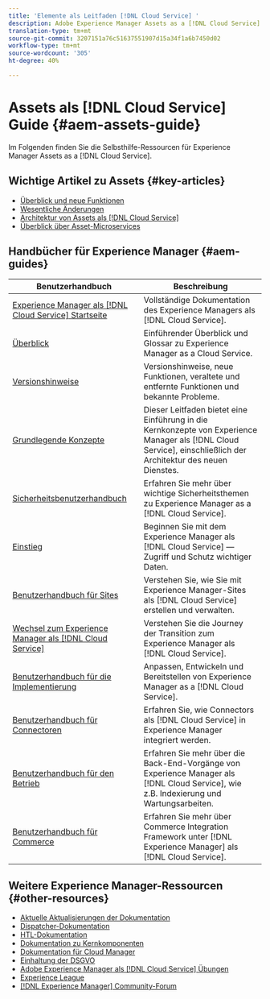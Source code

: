 ```yaml
---
title: 'Elemente als Leitfaden [!DNL Cloud Service] '
description: Adobe Experience Manager Assets as a [!DNL Cloud Service] Self-help resources and documentation links
translation-type: tm+mt
source-git-commit: 3207151a76c51637551907d15a34f1a6b7450d02
workflow-type: tm+mt
source-wordcount: '305'
ht-degree: 40%

---
```



# Assets als [!DNL Cloud Service] Guide {#aem-assets-guide}

Im Folgenden finden Sie die Selbsthilfe-Ressourcen für Experience Manager Assets as a [!DNL Cloud Service].

## Wichtige Artikel zu Assets {#key-articles}

* [Überblick und neue Funktionen](overview.md)
* [Wesentliche Änderungen](/help/assets/assets-cloud-changes.md)
* [Architektur von Assets als [!DNL Cloud Service]](architecture.md)
* [Überblick über Asset-Microservices](/help/assets/asset-microservices-overview.md)

## Handbücher für Experience Manager {#aem-guides}

| Benutzerhandbuch | Beschreibung |
|---|---|
| [Experience Manager als  [!DNL Cloud Service] Startseite](/help/landing/home.md) | Vollständige Dokumentation des Experience Managers als [!DNL Cloud Service]. |
| [Überblick](/help/overview/home.md) | Einführender Überblick und Glossar zu Experience Manager as a Cloud Service. |
| [Versionshinweise](/help/release-notes/home.md) | Versionshinweise, neue Funktionen, veraltete und entfernte Funktionen und bekannte Probleme. |
| [Grundlegende Konzepte](/help/core-concepts/home.md) | Dieser Leitfaden bietet eine Einführung in die Kernkonzepte von Experience Manager als [!DNL Cloud Service], einschließlich der Architektur des neuen Dienstes. |
| [Sicherheitsbenutzerhandbuch](/help/security/home.md) | Erfahren Sie mehr über wichtige Sicherheitsthemen zu Experience Manager as a [!DNL Cloud Service]. |
| [Einstieg](/help/onboarding/home.md) | Beginnen Sie mit dem Experience Manager als [!DNL Cloud Service] — Zugriff und Schutz wichtiger Daten. |
| [Benutzerhandbuch für Sites](/help/sites-cloud/home.md) | Verstehen Sie, wie Sie mit Experience Manager-Sites als [!DNL Cloud Service] erstellen und verwalten. |
| [Wechsel zum Experience Manager als [!DNL Cloud Service]](/help/move-to-cloud-service/home.md) | Verstehen Sie die Journey der Transition zum Experience Manager als [!DNL Cloud Service]. |
| [Benutzerhandbuch für die Implementierung](/help/implementing/home.md) | Anpassen, Entwickeln und Bereitstellen von Experience Manager as a [!DNL Cloud Service]. |
| [Benutzerhandbuch für Connectoren](/help/connectors/home.md) | Erfahren Sie, wie Connectors als [!DNL Cloud Service] in Experience Manager integriert werden. |
| [Benutzerhandbuch für den Betrieb](/help/operations/home.md) | Erfahren Sie mehr über die Back-End-Vorgänge von Experience Manager als [!DNL Cloud Service], wie z.B. Indexierung und Wartungsarbeiten. |
| [Benutzerhandbuch für Commerce](/help/commerce-cloud/home.md) | Erfahren Sie mehr über Commerce Integration Framework unter [!DNL Experience Manager] als [!DNL Cloud Service]. |

## Weitere Experience Manager-Ressourcen {#other-resources}

* [Aktuelle Aktualisierungen der Dokumentation](https://experienceleague.adobe.com/docs/experience-manager-release-information/aem-release-updates/doc-updates/documentation-updates.html#aem-as-a-cloud-service)
* [Dispatcher-Dokumentation](/help/implementing/dispatcher/overview.md)
* [HTL-Dokumentation](https://experienceleague.adobe.com/docs/experience-manager-htl/using/overview.html)
* [Dokumentation zu Kernkomponenten](https://experienceleague.adobe.com/docs/experience-manager-core-components/using/introduction.html)
* [Dokumentation für Cloud Manager](https://experienceleague.adobe.com/docs/experience-manager-cloud-manager/using/introduction-to-cloud-manager.html)
* [Einhaltung der DSGVO](/help/onboarding/data-privacy-and-protection-readiness/aem-readiness.md)
* [Adobe Experience Manager als  [!DNL Cloud Service] Übungen](https://experienceleague.adobe.com/docs/experience-manager-learn/cloud-service/overview.html)
* [Experience League](https://experienceleague.adobe.com/?promoid=K42KVXHD&amp;mv=other#recommended/solutions/experience-manager)
* [[!DNL Experience Manager] Community-Forum](https://experienceleaguecommunities.adobe.com/t5/adobe-experience-manager/ct-p/adobe-experience-manager-community)
